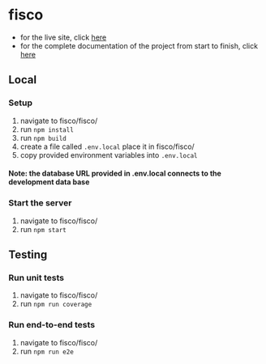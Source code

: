# fisco
- for the live site, click [here](https://fisco.social/)
- for the complete documentation of the project from start to finish, click [here](https://docs.google.com/document/d/1qSkXtRqSHSqlg3xdskkeSWdXXRJ7ijJkrRAP72uYszk/edit?usp=sharing)

## Local
### Setup 
1. navigate to fisco/fisco/
2. run ``npm install``
3. run ``npm build``
4. create a file called ``.env.local`` place it in fisco/fisco/
5. copy provided environment variables into ``.env.local``
#### Note: the database URL provided in .env.local connects to the development data base

### Start the server
1. navigate to fisco/fisco/
2. run ``npm start``

## Testing
### Run unit tests
1. navigate to fisco/fisco/
2. run ``npm run coverage``

### Run end-to-end tests
1. navigate to fisco/fisco/
2. run ``npm run e2e``
